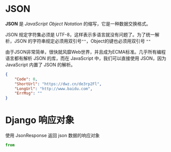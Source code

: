 # JSON

**JSON** 是 *JavaScript Object Notation* 的缩写，它是一种数据交换格式。

JSON 规定字符集必须是 UTF-8，这样表示多语言就没有问题了。为了统一解析，JSON 的字符串规定必须用双引号`""`，Object的键也必须用双引号 `""`

由于JSON非常简单，很快就风靡Web世界，并且成为ECMA标准。几乎所有编程语言都有解析 JSON 的库，而在 JavaScript 中，我们可以直接使用 JSON，因为 JavaScript 内置了 JSON 的解析。

```json
{
    "Code": 0,
    "ShortUrl": "https://dwz.cn/de3rp2Fl",
    "LongUrl": "http://www.baidu.com",
    "ErrMsg": ""
}
```

# Django 响应对象

使用 JsonResponse 返回 json 数据的响应对象

```python
from

```